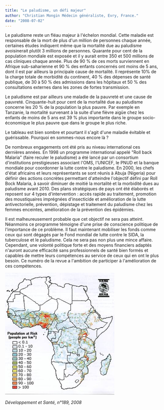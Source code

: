 ```yaml
---
title: "Le paludisme, un défi majeur"
author: "Christian Mongin Médecin généraliste, Evry, France."
date: "2008-07-02"
---
```


Le paludisme reste un fléau majeur à l'échelon mondial. Cette maladie est responsable de la mort de plus d'un million de personnes chaque année, certaines études indiquent même que la mor­talité due au paludisme avoisinerait plutôt 3 millions de personnes. Quarante pour cent de la population mon­diale est exposée et il y aurait entre 350 et 500 millions de cas cliniques chaque année. Plus de 90 % de ces morts surviennent en Afrique sub-saharienne et 90 % des enfants concernés ont moins de 5 ans, dont il est par ailleurs la principale cause de mortalité. Il représente 10% de la charge totale de morbidité du continent, 40 % des dépenses de santé publique, de 30 à 50 % des admissions dans les hôpitaux et 50 % des consultations externes dans les zones de fortes trans­mission.

Le paludisme est par ailleurs une maladie de la pauvreté et une cause de pauvreté. Cinquante-huit pour cent de la mortalité due au paludisme concerne les 20 % de la population la plus pauvre. Par exemple en Tanzanie, la mortalité survenant à la suite d'une fièvre aigüe chez les enfants de moins de 5 ans est 39 % plus importante dans le groupe socio-économique le plus pauvre que dans le groupe le plus riche.

Le tableau est bien sombre et pourtant il s'agit d'une maladie évitable et guérissable. Pourquoi en sommes-nous encore là ?

De nombreux engagements ont été pris au niveau international ces dernières années. En 1998 un programme international appelé "Roll back Malaria" (faire reculer le paludisme) a été lancé par un consortium d'institutions prestigieuses associant l'OMS, l'UNICEF, le PNUD et la banque mondiale pour coordonner la lutte contre le paludisme. En 2000, les chefs d'état africains et leurs représentants se sont réunis à Abuja (Nigeria) pour définir des actions concrètes permettant d'atteindre l'objectif défini par Roll Bock Malaria, à savoir diminuer de moitié la mortalité et la morbidité dues au paludisme avant 2010. Des plans stratégiques de pays ont été élaborés et reposent sur 4 types d'intervention : accès rapide au traitement, promotion des moustiquaires imprégnées d'insecticide et amélioration de la lutte antivectorielle, prévention, dépistage et trai­tement du paludisme chez les femmes enceintes, amélioration de la prévention des épidémies.

Il est malheureusement probable que cet objectif ne sera pas atteint. Néanmoins ce programme témoigne d'une prise de conscience politique de l'importance de ce problème. Il faut maintenant mobiliser les fonds comme ceux qui sont dégagés par le Fond mondial de lutte contre le SIDA, la tuberculose et le paludisme. Cela ne sera pas non plus une mince affaire. Cependant, une volonté politique forte et des moyens financiers adaptés n'auront aucune efficacité sans profes­sionnels de santé bien formés et capables de mettre leurs compétences au service de ceux qui en ont le plus besoin. Ce numéro de la revue a l'ambition de participer à l'amélioration de ces compétences.

![](image002.jpg)

*Développement et Santé, n°189, 2008*
